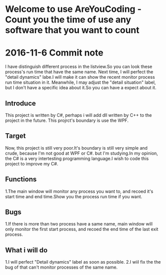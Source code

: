 # Welcome to use AreYouCoding - Count you the time of use any software that you want to count

# 2016-11-6 Commit note
I have distinguish different process in the listview.So you can look these process's run time that have the same name.
Next time, I will perfect the "detail dynamics" labe.I will make it can show the recent monitor process run time situation in it.
Meanwhile, I may adjust the "detail situation" label, but I don't have a specific idea about it.So you can have a expect about it.

## Introduce
This project is written by C#, perhaps i will add dll written by C++ to the project in the future.
This projrct's boundary is use the WPF.

## Target 
Now, this project is still very poor.It's boundary is still very simple and crude, because I'm not good at WPF or C#. but I'm studying.In my opinion, 
the C# is a very intertesting programming language.I wish to code this project to improve my C#.

## Functions
1.The main window will monitor any process you want to, and recoed it's start time and end time.Show you the process run time if you want.

## Bugs
1.If there is more than two process have a same name, main window will only monitor the first start process, and recoed the end time of the last exit process.

## What i will do
1.I will perfect "Detail dynamics"  label as soon as possible.
2.I wiil fix the the bug of that can't monitor processes of the same name.